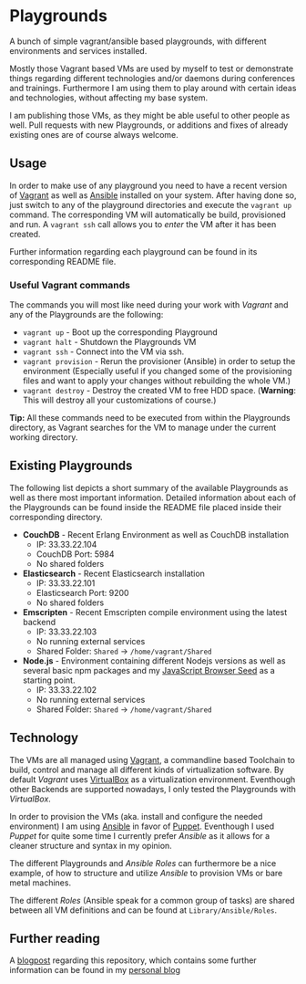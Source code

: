 # Playgrounds

A bunch of simple vagrant/ansible based playgrounds, with different environments and services installed.

Mostly those Vagrant based VMs are used by myself to test or demonstrate things regarding different technologies and/or daemons during conferences and trainings. Furthermore I am using them to play around with certain ideas and technologies, without affecting my base system.

I am publishing those VMs, as they might be able useful to other people as well. Pull requests with new Playgrounds, or additions and fixes of already existing ones are of course always welcome.


## Usage

In order to make use of any playground you need to have a recent version of [Vagrant](http://www.vagrantup.com/) as well as [Ansible](http://www.ansible.com/home) installed on your system. After having done so, just switch to any of the playground directories and execute the `vagrant up` command. The corresponding VM will automatically be build, provisioned and run. A `vagrant ssh` call allows you to *enter* the VM after it has been created.

Further information regarding each playground can be found in its corresponding README file.

### Useful Vagrant commands

The commands you will most like need during your work with *Vagrant* and any of the Playgrounds are the following:

- `vagrant up` - Boot up the corresponding Playground
- `vagrant halt` - Shutdown the Playgrounds VM
- `vagrant ssh` - Connect into the VM via ssh.
- `vagrant provision` - Rerun the provisioner (Ansible) in order to setup the environment (Especially useful if you changed some of the provisioning files and want to apply your changes without rebuilding the whole VM.)
- `vagrant destroy` - Destroy the created VM to free HDD space. (**Warning**: This will destroy all your customizations of course.)

**Tip:** All these commands need to be executed from within the Playgrounds directory, as Vagrant searches for the VM to manage under the current working directory. 

## Existing Playgrounds

The following list depicts a short summary of the available Playgrounds as well as there most important information. Detailed information about each of the Playgrounds can be found inside the README file placed inside their corresponding directory.

- **CouchDB** - Recent Erlang Environment as well as CouchDB installation
	- IP: 33.33.22.104
	- CouchDB Port: 5984
	- No shared folders
- **Elasticsearch** - Recent Elasticsearch installation
	- IP: 33.33.22.101
	- Elasticsearch Port: 9200
	- No shared folders
- **Emscripten** - Recent Emscripten compile environment using the latest backend
 	- IP: 33.33.22.103
	- No running external services
	- Shared Folder: `Shared` -> `/home/vagrant/Shared`
- **Node.js** - Environment containing different Nodejs versions as well as several basic npm packages and my [JavaScript Browser Seed](https://github.com/jakobwesthoff/seed-js-browser) as a starting point.
	- IP: 33.33.22.102
	- No running external services
	- Shared Folder: `Shared` -> `/home/vagrant/Shared`


## Technology

The VMs are all managed using [Vagrant](http://www.vagrantup.com), a commandline based Toolchain to build, control and manage all different kinds of virtualization software. By default *Vagrant* uses [VirtualBox](https://www.virtualbox.org/) as a virtualization environment. Eventhough other Backends are supported nowadays, I only tested the Playgrounds with *VirtualBox*.

In order to provision the VMs (aka. install and configure the needed environment) I am using [Ansible](http://www.ansible.com) in favor of [Puppet](http://puppetlabs.com/). Eventhough I used *Puppet* for quite some time I currently prefer *Ansible* as it allows for a cleaner structure and syntax in my opinion.

The different Playgrounds and *Ansible Roles* can furthermore be a nice example, of how to structure and utilize *Ansible* to provision VMs or bare metal machines.

The different *Roles* (Ansible speak for a common group of tasks) are shared between all VM definitions and can be found at `Library/Ansible/Roles`.


## Further reading

A [blogpost](http://www.westhoffswelt.de/blog/2014/6/10/playgrounds-with-vagrant-and-ansible) regarding this repository, which contains some further information can be found in my [personal blog](http://www.westhoffswelt.de/blog/2014/6/10/playgrounds-with-vagrant-and-ansible)

